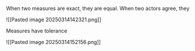 When two measures are exact, they are equal.
When two actors agree, they

![[Pasted image 20250314142321.png]]



Measures have tolerance

![[Pasted image 20250314152156.png]]